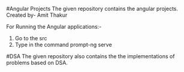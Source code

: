 #Angular Projects
The given repository contains the angular projects.
Created by- Amit Thakur

For Running the Angular applications:-
1. Go to the src
2. Type in the command prompt-ng serve

#DSA
The given repository also contains the the implementations of problems based on DSA.
